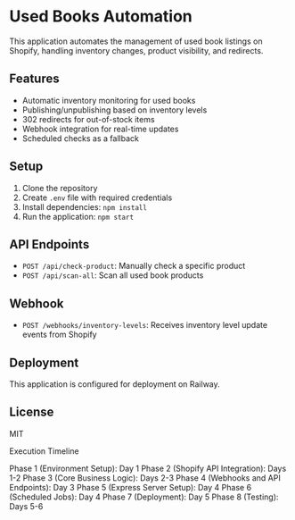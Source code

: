 # Used Books Automation

This application automates the management of used book listings on Shopify, handling inventory changes, product visibility, and redirects.

## Features

- Automatic inventory monitoring for used books
- Publishing/unpublishing based on inventory levels
- 302 redirects for out-of-stock items
- Webhook integration for real-time updates
- Scheduled checks as a fallback

## Setup

1. Clone the repository
2. Create `.env` file with required credentials
3. Install dependencies: `npm install`
4. Run the application: `npm start`

## API Endpoints

- `POST /api/check-product`: Manually check a specific product
- `POST /api/scan-all`: Scan all used book products

## Webhook

- `POST /webhooks/inventory-levels`: Receives inventory level update events from Shopify

## Deployment

This application is configured for deployment on Railway.

## License

MIT

Execution Timeline

Phase 1 (Environment Setup): Day 1
Phase 2 (Shopify API Integration): Days 1-2
Phase 3 (Core Business Logic): Days 2-3
Phase 4 (Webhooks and API Endpoints): Day 3
Phase 5 (Express Server Setup): Day 4
Phase 6 (Scheduled Jobs): Day 4
Phase 7 (Deployment): Day 5
Phase 8 (Testing): Days 5-6